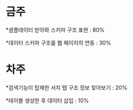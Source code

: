 # 금주
*샘플데이터 받아와 스키마 구조 표현 : 80%

*데이터 스키마 구조를 웹 페이지의 연동 : 30%


# 차주
*검색기능이 탑재한 서치 탭 구조 정보 찾아보기 : 20%

*테이블 생성한 후 데이터 삽입 : 10%

